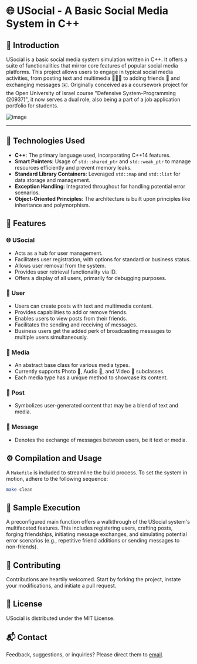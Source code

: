 # 🌐 USocial - A Basic Social Media System in C++

## 📖 Introduction

USocial is a basic social media system simulation written in C++. It offers a suite of functionalities that mirror core features of popular social media platforms. This project allows users to engage in typical social media activities, from posting text and multimedia 📸🎥🎵 to adding friends 👫 and exchanging messages ✉️. Originally conceived as a coursework project for the Open University of Israel course "Defensive System-Programming (20937)", it now serves a dual role, also being a part of a job application portfolio for students.

![image](https://github.com/Dor-sketch/sec_mmn11/assets/138825033/391f7b72-17ec-4dde-9951-957a65577cfb)

---

## 🔧 Technologies Used

- **C++**: The primary language used, incorporating C++14 features.
- **Smart Pointers**: Usage of `std::shared_ptr` and `std::weak_ptr` to manage resources efficiently and prevent memory leaks.
- **Standard Library Containers**: Leveraged `std::map` and `std::list` for data storage and management.
- **Exception Handling**: Integrated throughout for handling potential error scenarios.
- **Object-Oriented Principles**: The architecture is built upon principles like inheritance and polymorphism.

## 🌟 Features

### 🌐 USocial

- Acts as a hub for user management.
- Facilitates user registration, with options for standard or business status.
- Allows user removal from the system.
- Provides user retrieval functionality via ID.
- Offers a display of all users, primarily for debugging purposes.

### 👤 User

- Users can create posts with text and multimedia content.
- Provides capabilities to add or remove friends.
- Enables users to view posts from their friends.
- Facilitates the sending and receiving of messages.
- Business users get the added perk of broadcasting messages to multiple users simultaneously.

### 📁 Media

- An abstract base class for various media types.
- Currently supports Photo 📸, Audio 🎵, and Video 🎥 subclasses.
- Each media type has a unique method to showcase its content.

### 📌 Post

- Symbolizes user-generated content that may be a blend of text and media.

### 💬 Message

- Denotes the exchange of messages between users, be it text or media.

## ⚙️ Compilation and Usage

A `Makefile` is included to streamline the build process. To set the system in motion, adhere to the following sequence:

```bash
make clean
```

## 🎥 Sample Execution

A preconfigured main function offers a walkthrough of the USocial system's multifaceted features. This includes registering users, crafting posts, forging friendships, initiating message exchanges, and simulating potential error scenarios (e.g., repetitive friend additions or sending messages to non-friends).

## 👥 Contributing

Contributions are heartily welcomed. Start by forking the project, instate your modifications, and initiate a pull request.

## 📜 License

USocial is distributed under the MIT License.

## 📬 Contact

Feedback, suggestions, or inquiries? Please direct them to [email](mailto:dor.pascal@gmail.com).
